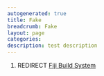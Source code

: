 ```yaml
---
autogenerated: true
title: Fake
breadcrumb: Fake
layout: page
categories: 
description: test description
---
```


1.  REDIRECT [Fiji Build System](Fiji_Build_System)
